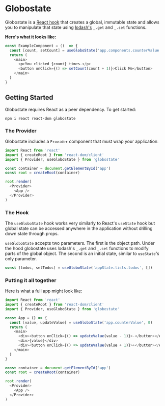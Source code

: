 # Globostate
Globostate is a [React hook](https://react.dev/reference/react/hooks) that creates a global, immutable state and allows you to manipulate that state using [lodash's](https://lodash.com) `_.get` and `_.set` functions.

**Here's what it looks like:**
```js
const ExampleComponent = ()  => {
  const [count, setCount] = useGloboState('app.components.counterValue', 0)
  return (
    <main>
      <p>You clicked {count} times.</p>
      <button onClick={() => setCount(count + 1)}>Click Me</button>
    </main>
  )
}
```

## Getting Started
Globostate requires React as a peer dependency. To get started:
```
npm i react react-dom globostate
```

### The Provider
Globostate includes a `Provider` component that must wrap your application:

```js
import React from 'react'
import { createRoot } from 'react-dom/client'
import { Provider, useGloboState } from 'globostate'

const container = document.getElementById('app')
const root = createRoot(container)

root.render(
  <Provider>
    <App />
  </Provider>
)
```

### The Hook
The `useGloboState` hook works very similarly to React's `useState` hook but global state can be accessed anywhere in the application without drilling down state through props.

`useGloboState` accepts two parameters. The first is the object path. Under the hood globostate uses lodash's `_.get` and `_.set` functions to modify parts of the global object. The second is an initial state, similar to `useState`'s only parameter.

```js
const [todos, setTodos] = useGloboState('appState.lists.todos', [])
```

### Putting it all together
Here is what a full app might look like:

```js
import React from 'react'
import { createRoot } from 'react-dom/client'
import { Provider, useGloboState } from 'globostate'

const App = () => {
  const [value, updateValue] = useGloboState('app.counterValue', 0)
  return (
    <main>
      <div><button onClick={() => updateValue(value - 1)}>-</button></div>
      <div>{value}</div>
      <div><button onClick={() => updateValue(value + 1)}>+</button></div>
    </main>
  )
}

const container = document.getElementById('app')
const root = createRoot(container)

root.render(
  <Provider>
    <App />
  </Provider>
)
```